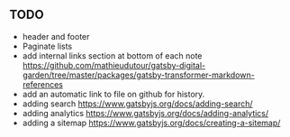 ## TODO

- header and footer
- Paginate lists
- add internal links section at bottom of each note https://github.com/mathieudutour/gatsby-digital-garden/tree/master/packages/gatsby-transformer-markdown-references
- add an automatic link to file on github for history.
- adding search https://www.gatsbyjs.org/docs/adding-search/
- adding analytics https://www.gatsbyjs.org/docs/adding-analytics/
- adding a sitemap https://www.gatsbyjs.org/docs/creating-a-sitemap/

